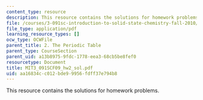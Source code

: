 ```yaml
---
content_type: resource
description: This resource contains the solutions for homework problems.
file: /courses/3-091sc-introduction-to-solid-state-chemistry-fall-2010/aa16834cc012bde99956fdff37e794b8_MIT3_091SCF09_hw2_sol.pdf
file_type: application/pdf
learning_resource_types: []
ocw_type: OCWFile
parent_title: 2. The Periodic Table
parent_type: CourseSection
parent_uid: a13b8975-9fdc-1778-eea3-68cb5be8fef0
resourcetype: Document
title: MIT3_091SCF09_hw2_sol.pdf
uid: aa16834c-c012-bde9-9956-fdff37e794b8
---
```

This resource contains the solutions for homework problems.